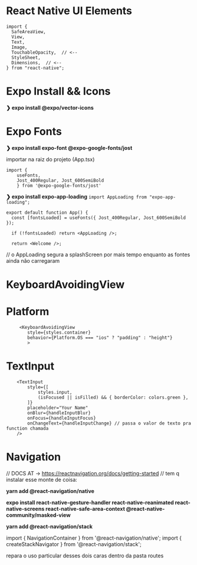 # React Native UI Elements

```
import {
  SafeAreaView,
  View,
  Text,
  Image,
  TouchableOpacity,  // <--
  StyleSheet,
  Dimensions,  // <--
} from "react-native";
```

# Expo Install && Icons

**❯ expo install @expo/vector-icons**

<Feather style={styles.buttonIcon} name="chevron-right" />

# Expo Fonts

**❯ expo install expo-font @expo-google-fonts/jost**

importar na raiz do projeto (App.tsx)

```
import {
	useFonts,
	Jost_400Regular, Jost_600SemiBold
	} from '@expo-google-fonts/jost'
```

**❯ expo install expo-app-loading**
`import AppLoading from "expo-app-loading";`

<AppLoading/>

```
export default function App() {
  const [fontsLoaded] = useFonts({ Jost_400Regular, Jost_600SemiBold });

  if (!fontsLoaded) return <AppLoading />;

  return <Welcome />;
```

// o AppLoading segura a splashScreen por mais tempo enquanto as fontes ainda não carregaram

# KeyboardAvoidingView

# Platform

```
     <KeyboardAvoidingView
        style={styles.container}
        behavior={Platform.OS === "ios" ? "padding" : "height"}
	    >
```

# TextInput

```
	<TextInput
		style={[
			styles.input,
			(isFocused || isFilled) && { borderColor: colors.green },
		]}
		placeholder="Your Name"
		onBlur={handleInputBlur}
		onFocus={handleInputFocus}
		onChangeText={handleInputChange} // passa o valor de texto pra function chamada
	/>
```

# Navigation

// DOCS AT -> https://reactnavigation.org/docs/getting-started
// tem q instalar esse monte de coisa:

**yarn add @react-navigation/native**

**expo install react-native-gesture-handler react-native-reanimated react-native-screens react-native-safe-area-context @react-native-community/masked-view**

**yarn add @react-navigation/stack**

import { NavigationContainer } from '@react-navigation/native';
import { createStackNavigator } from '@react-navigation/stack';

repara o uso particular desses dois caras dentro da pasta routes
